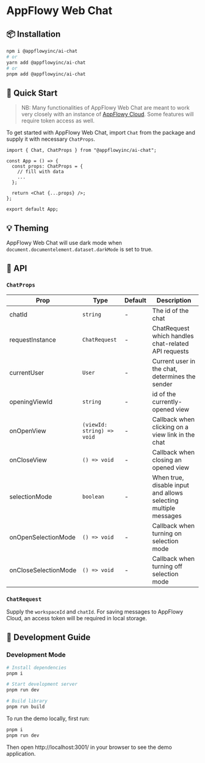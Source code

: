 # AppFlowy Web Chat

## 📦 Installation

```bash
npm i @appflowyinc/ai-chat
# or
yarn add @appflowyinc/ai-chat
# or
pnpm add @appflowyinc/ai-chat
```

## 🚀 Quick Start

> NB: Many functionalities of AppFlowy Web Chat are meant to work very closely with an instance of [AppFlowy Cloud](https://github.com/AppFlowy-IO/AppFlowy-Cloud). Some features will require token access as well.

To get started with AppFlowy Web Chat, import `Chat` from the package and supply it with necessary `ChatProps`.

```tsx
import { Chat, ChatProps } from "@appflowyinc/ai-chat";

const App = () => {
  const props: ChatProps = {
    // fill with data
    ...
  };

  return <Chat {...props} />;
};

export default App;
```

## 💡 Theming

AppFlowy Web Chat will use dark mode when `document.documentelement.dataset.darkMode` is set to true.

## 📖 API

### `ChatProps`

| Prop                 | Type                       | Default | Description                                                     |
| -------------------- | -------------------------- | ------- | --------------------------------------------------------------- |
| chatId               | `string`                   | -       | The id of the chat                                              |
| requestInstance      | `ChatRequest`              | -       | ChatRequest which handles chat-related API requests             |
| currentUser          | `User`                     | -       | Current user in the chat, determines the sender                 |
| openingViewId        | `string`                   | -       | id of the currently-opened view                                 |
| onOpenView           | `(viewId: string) => void` | -       | Callback when clicking on a view link in the chat               |
| onCloseView          | `() => void`               | -       | Callback when closing an opened view                            |
| selectionMode        | `boolean`                  | -       | When true, disable input and allows selecting multiple messages |
| onOpenSelectionMode  | `() => void`               | -       | Callback when turning on selection mode                         |
| onCloseSelectionMode | `() => void`               | -       | Callback when turning off selection mode                        |

### `ChatRequest`

Supply the `workspaceId` and `chatId`. For saving messages to AppFlowy Cloud, an access token will be required in local storage.

## 🔨 Development Guide

### Development Mode

```bash
# Install dependencies
pnpm i

# Start development server
pnpm run dev

# Build library
pnpm run build
```

To run the demo locally, first run:

```bash
pnpm i
pnpm run dev
```

Then open http://localhost:3001/ in your browser to see the demo application.
